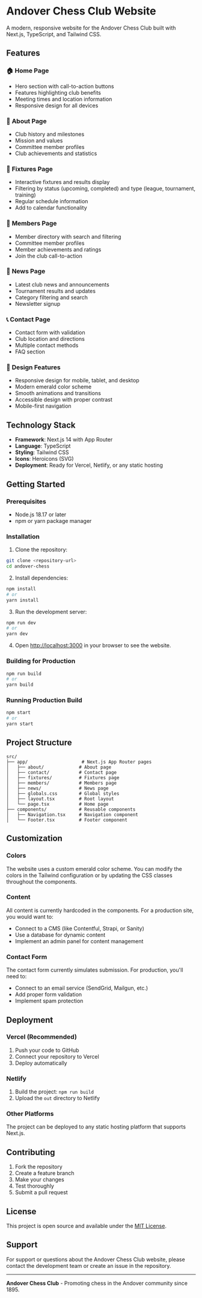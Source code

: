 # Andover Chess Club Website

A modern, responsive website for the Andover Chess Club built with Next.js, TypeScript, and Tailwind CSS.

## Features

### 🏠 **Home Page**
- Hero section with call-to-action buttons
- Features highlighting club benefits
- Meeting times and location information
- Responsive design for all devices

### 📖 **About Page**
- Club history and milestones
- Mission and values
- Committee member profiles
- Club achievements and statistics

### 📅 **Fixtures Page**
- Interactive fixtures and results display
- Filtering by status (upcoming, completed) and type (league, tournament, training)
- Regular schedule information
- Add to calendar functionality

### 👥 **Members Page**
- Member directory with search and filtering
- Committee member profiles
- Member achievements and ratings
- Join the club call-to-action

### 📰 **News Page**
- Latest club news and announcements
- Tournament results and updates
- Category filtering and search
- Newsletter signup

### 📞 **Contact Page**
- Contact form with validation
- Club location and directions
- Multiple contact methods
- FAQ section

### 🎨 **Design Features**
- Responsive design for mobile, tablet, and desktop
- Modern emerald color scheme
- Smooth animations and transitions
- Accessible design with proper contrast
- Mobile-first navigation

## Technology Stack

- **Framework**: Next.js 14 with App Router
- **Language**: TypeScript
- **Styling**: Tailwind CSS
- **Icons**: Heroicons (SVG)
- **Deployment**: Ready for Vercel, Netlify, or any static hosting

## Getting Started

### Prerequisites

- Node.js 18.17 or later
- npm or yarn package manager

### Installation

1. Clone the repository:
```bash
git clone <repository-url>
cd andover-chess
```

2. Install dependencies:
```bash
npm install
# or
yarn install
```

3. Run the development server:
```bash
npm run dev
# or
yarn dev
```

4. Open [http://localhost:3000](http://localhost:3000) in your browser to see the website.

### Building for Production

```bash
npm run build
# or
yarn build
```

### Running Production Build

```bash
npm start
# or
yarn start
```

## Project Structure

```
src/
├── app/                    # Next.js App Router pages
│   ├── about/             # About page
│   ├── contact/           # Contact page
│   ├── fixtures/          # Fixtures page
│   ├── members/           # Members page
│   ├── news/              # News page
│   ├── globals.css        # Global styles
│   ├── layout.tsx         # Root layout
│   └── page.tsx           # Home page
├── components/            # Reusable components
│   ├── Navigation.tsx     # Navigation component
│   └── Footer.tsx         # Footer component
```

## Customization

### Colors
The website uses a custom emerald color scheme. You can modify the colors in the Tailwind configuration or by updating the CSS classes throughout the components.

### Content
All content is currently hardcoded in the components. For a production site, you would want to:
- Connect to a CMS (like Contentful, Strapi, or Sanity)
- Use a database for dynamic content
- Implement an admin panel for content management

### Contact Form
The contact form currently simulates submission. For production, you'll need to:
- Connect to an email service (SendGrid, Mailgun, etc.)
- Add proper form validation
- Implement spam protection

## Deployment

### Vercel (Recommended)
1. Push your code to GitHub
2. Connect your repository to Vercel
3. Deploy automatically

### Netlify
1. Build the project: `npm run build`
2. Upload the `out` directory to Netlify

### Other Platforms
The project can be deployed to any static hosting platform that supports Next.js.

## Contributing

1. Fork the repository
2. Create a feature branch
3. Make your changes
4. Test thoroughly
5. Submit a pull request

## License

This project is open source and available under the [MIT License](LICENSE).

## Support

For support or questions about the Andover Chess Club website, please contact the development team or create an issue in the repository.

---

**Andover Chess Club** - Promoting chess in the Andover community since 1895.

